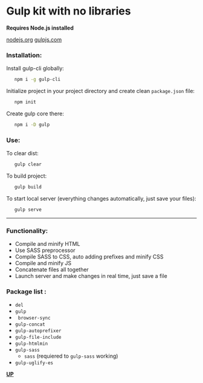 # Gulp kit with no libraries
__Requires Node.js installed__
<a id='top'> </a>

[nodejs.org](https://nodejs.org/en)
[gulpjs.com](https://gulpjs.com)

### Installation:

Install gulp-cli globally:
``` bash
   npm i -g gulp-cli
```
Initialize project in your project directory and create clean `package.json` file:
``` bash
   npm init
```
Create gulp core there:
``` bash
   npm i -D gulp
```
### Use:
To clear dist:
``` bash
   gulp clear
```
To build project:
``` bash
   gulp build
```
To start local server (everything changes automatically, just save your files):
``` bash
   gulp serve
```
---

### Functionality:

   * Compile  and minify HTML
   * Use SASS preprocessor
   * Compile SASS to CSS, auto adding prefixes and minify CSS
   * Compile and minify JS
   * Concatenate files all together
   * Launch server and make changes in real time, just save a file
   

### Package list : 

   *  `del`
   *  `gulp`
   *  ` browser-sync`
   *  `gulp-concat`
   *  `gulp-autoprefixer`
   *  `gulp-file-include`
   *  `gulp-htmlmin`
   *  `gulp-sass`
      *  `sass` (requiered to `gulp-sass` working)
   *  `gulp-uglify-es`


<!-- __Aleksandr Yamshchikov__
 [Instagram](https://www.instagram.com/yamshchik0v.dev/) -->
 
 __[UP](#top)__